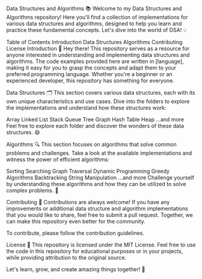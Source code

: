 Data Structures and Algorithms
📚 Welcome to my Data Structures and Algorithms repository! Here you'll find a collection of implementations for various data structures and algorithms, designed to help you learn and practice these fundamental concepts. Let's dive into the world of DSA! 💡

Table of Contents
Introduction
Data Structures
Algorithms
Contributing
License
Introduction
👋 Hey there! This repository serves as a resource for anyone interested in understanding and implementing data structures and algorithms. The code examples provided here are written in [language], making it easy for you to grasp the concepts and adapt them to your preferred programming language. Whether you're a beginner or an experienced developer, this repository has something for everyone.

Data Structures
🗂️ This section covers various data structures, each with its own unique characteristics and use cases. Dive into the folders to explore the implementations and understand how these structures work:

Array
Linked List
Stack
Queue
Tree
Graph
Hash Table
Heap
...and more
Feel free to explore each folder and discover the wonders of these data structures. 😄

Algorithms
🔍 This section focuses on algorithms that solve common problems and challenges. Take a look at the available implementations and witness the power of efficient algorithms:

Sorting
Searching
Graph Traversal
Dynamic Programming
Greedy Algorithms
Backtracking
String Manipulation
...and more
Challenge yourself by understanding these algorithms and how they can be utilized to solve complex problems. 🚀

Contributing
🤝 Contributions are always welcome! If you have any improvements or additional data structure and algorithm implementations that you would like to share, feel free to submit a pull request. Together, we can make this repository even better for the community.

To contribute, please follow the contribution guidelines.

License
📜 This repository is licensed under the MIT License. Feel free to use the code in this repository for educational purposes or in your projects, while providing attribution to the original source.

Let's learn, grow, and create amazing things together! 🌟
